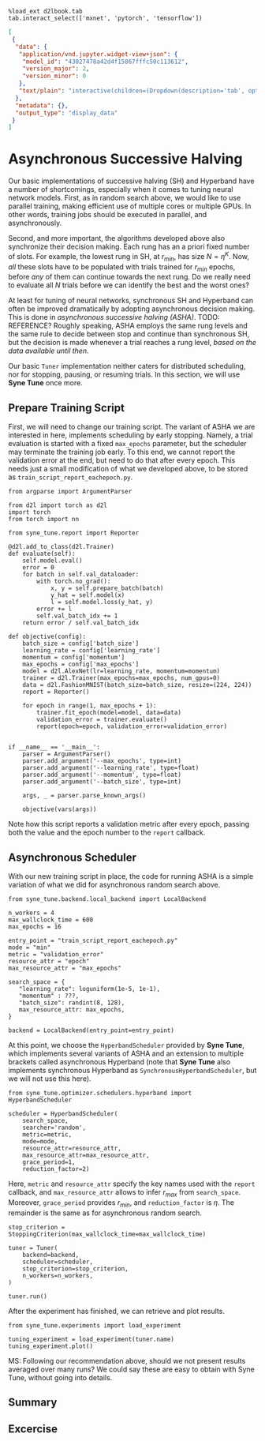 ```{.python .input  n=1}
%load_ext d2lbook.tab
tab.interact_select(['mxnet', 'pytorch', 'tensorflow'])
```

```{.json .output n=1}
[
 {
  "data": {
   "application/vnd.jupyter.widget-view+json": {
    "model_id": "43027478a42d4f15867fffc50c113612",
    "version_major": 2,
    "version_minor": 0
   },
   "text/plain": "interactive(children=(Dropdown(description='tab', options=('mxnet', 'pytorch', 'tensorflow'), value=None), Out\u2026"
  },
  "metadata": {},
  "output_type": "display_data"
 }
]
```

# Asynchronous Successive Halving

Our basic implementations of successive halving (SH) and Hyperband have a number of
shortcomings, especially when it comes to tuning neural network models. First,
as in random search above, we would like to use parallel training, making
efficient use of multiple cores or multiple GPUs. In other words, training jobs
should be executed in parallel, and asynchronously.

Second, and more important, the algorithms developed above also synchronize
their decision making. Each rung has an a priori fixed number of slots.
For example, the lowest rung in SH, at $r_{min}$, has size $N = \eta^K$. Now,
*all* these slots have to be populated with trials trained for $r_{min}$ epochs,
before *any* of them can continue towards the next rung. Do we really need to
evaluate all $N$ trials before we can identify the best and the worst ones?

At least for tuning of neural networks, synchronous SH and Hyperband can often be
improved dramatically by adopting asynchronous decision making. This is done
in *asynchronous successive halving (ASHA)*. TODO: REFERENCE? Roughly speaking,
ASHA employs the same rung levels and the same rule to decide between stop and
continue than synchronous SH, but the decision is made whenever a trial reaches
a rung level, *based on the data available until then*.

Our basic `Tuner` implementation neither caters for distributed scheduling, nor
for stopping, pausing, or resuming trials. In this section, we will use
**Syne Tune** once more.

## Prepare Training Script

First, we will need to change our training script. The variant of ASHA we are
interested in here, implements scheduling by early stopping. Namely, a trial
evaluation is started with a fixed `max_epochs` parameter, but the scheduler
may terminate the training job early. To this end, we cannot report the
validation error at the end, but need to do that after every epoch. This needs
just a small modification of what we developed above, to be stored as
`train_script_report_eachepoch.py`.

```{.python .input}
from argparse import ArgumentParser

from d2l import torch as d2l
import torch
from torch import nn

from syne_tune.report import Reporter

@d2l.add_to_class(d2l.Trainer)
def evaluate(self):
    self.model.eval()
    error = 0
    for batch in self.val_dataloader:
        with torch.no_grad():
            x, y = self.prepare_batch(batch)
            y_hat = self.model(x)
            l = self.model.loss(y_hat, y)
        error += l
        self.val_batch_idx += 1
    return error / self.val_batch_idx

def objective(config):
    batch_size = config['batch_size']
    learning_rate = config['learning_rate']
    momentum = config['momentum']
    max_epochs = config['max_epochs']
    model = d2l.AlexNet(lr=learning_rate, momentum=momentum)
    trainer = d2l.Trainer(max_epochs=max_epochs, num_gpus=0)
    data = d2l.FashionMNIST(batch_size=batch_size, resize=(224, 224))
    report = Reporter()

    for epoch in range(1, max_epochs + 1):
        trainer.fit_epoch(model=model, data=data)
        validation_error = trainer.evaluate()
        report(epoch=epoch, validation_error=validation_error)


if __name__ == '__main__':
    parser = ArgumentParser()
    parser.add_argument('--max_epochs', type=int)
    parser.add_argument('--learning_rate', type=float)
    parser.add_argument('--momentum', type=float)
    parser.add_argument('--batch_size', type=int)

    args, _ = parser.parse_known_args()

    objective(vars(args))
```

Note how this script reports a validation metric after every epoch, passing
both the value and the epoch number to the `report` callback.

## Asynchronous Scheduler

With our new training script in place, the code for running ASHA is a simple
variation of what we did for asynchronous random search above.

```{.python .input  n=6}
from syne_tune.backend.local_backend import LocalBackend

n_workers = 4
max_wallclock_time = 600
max_epochs = 16

entry_point = "train_script_report_eachepoch.py"
mode = "min"
metric = "validation_error"
resource_attr = "epoch"
max_resource_attr = "max_epochs"

search_space = {
   "learning_rate": loguniform(1e-5, 1e-1),
   "momentum" : ???,
   "batch_size": randint(8, 128),
   max_resource_attr: max_epochs,
}

backend = LocalBackend(entry_point=entry_point)
```

At this point, we choose the `HyperbandScheduler` provided by **Syne Tune**, which
implements several variants of ASHA and an extension to multiple brackets called
asynchronous Hyperband (note that **Syne Tune** also implements synchronous
Hyperband as `SynchronousHyperbandScheduler`, but we will not use this here).

```{.python .input  n=4}
from syne_tune.optimizer.schedulers.hyperband import HyperbandScheduler

scheduler = HyperbandScheduler(
    search_space,
    searcher='random',
    metric=metric,
    mode=mode,
    resource_attr=resource_attr,
    max_resource_attr=max_resource_attr,
    grace_period=1,
    reduction_factor=2)
```

Here, `metric` and `resource_attr` specify the key names used with the `report`
callback, and `max_resource_attr` allows to infer $r_{max}$ from `search_space`.
Moreover, `grace_period` provides $r_{min}$, and `reduction_factor` is $\eta$.
The remainder is the same as for asynchronous random search.

```{.python .input  n=4}
stop_criterion = StoppingCriterion(max_wallclock_time=max_wallclock_time)

tuner = Tuner(
    backend=backend,
    scheduler=scheduler,
    stop_criterion=stop_criterion,
    n_workers=n_workers,
)

tuner.run()
```

After the experiment has finished, we can retrieve and plot results.

```{.python .input}
from syne_tune.experiments import load_experiment

tuning_experiment = load_experiment(tuner.name)
tuning_experiment.plot()
```

MS: Following our recommendation above, should we not present results averaged
over many runs? We could say these are easy to obtain with Syne Tune, without
going into details.

## Summary

## Excercise

